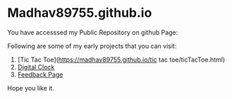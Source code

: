 # Madhav89755.github.io
You have accesssed my Public Repository on github Page:

Following are some of my early projects that you can visit:

1. [Tic Tac Toe](https://madhav89755.github.io/tic tac toe/ticTacToe.html)
2. [Digital Clock](https://madhav89755.github.io/digitalClock/index.html)
3. [Feedback Page](https://madhav89755.github.io/HB_FEEDBACK/Index.html)

Hope you like it.
